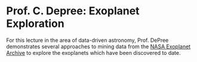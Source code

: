 Prof. C. Depree: Exoplanet Exploration
======================================

For this lecture in the area of data-driven astronomy, Prof. DePree
demonstrates several approaches to mining data from the [NASA Exoplanet
Archive](https://exoplanetarchive.ipac.caltech.edu/) to explore the exoplanets
which have been discovered to date.

